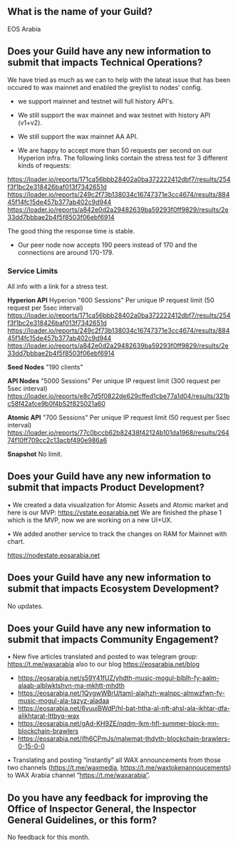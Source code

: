 ## What is the name of your Guild?

EOS Arabia

## Does your Guild have any new information to submit that impacts Technical Operations?

We have tried as much as we can to help with the lateat issue that has been occured to wax mainnet and enabled the greylist to nodes' config.

- we support mainnet and testnet will full history API's.
- We still support the wax mainnet and wax testnet with history API (v1+v2).
- We still support the wax mainnet AA API.


- We are happy to accept more than 50 requests per second on our Hyperion infra.
  The following links contain the stress test for 3 different kinds of requests:

https://loader.io/reports/171ca56bbb28402a0ba372222412dbf7/results/254f3f1bc2e318426baf013f7342651d
https://loader.io/reports/249c2f73b138034c16747371e3cc4674/results/88445f14fc15de457b377ab402c9d944
https://loader.io/reports/a842e0d2a29482639ba59293f0ff9829/results/2e33dd7bbbae2b4f5f8503f06ebf6914

The good thing the response time is stable.


- Our peer node now accepts 190 peers instead of 170 and the connections are around 170-179.

 
### Service Limits
All info with a link for a stress test.

**Hyperion API**
 Hyperion "600 Sessions"
 Per unique IP request limit (50 request per 5sec interval)
 https://loader.io/reports/171ca56bbb28402a0ba372222412dbf7/results/254f3f1bc2e318426baf013f7342651d
 https://loader.io/reports/249c2f73b138034c16747371e3cc4674/results/88445f14fc15de457b377ab402c9d944
 https://loader.io/reports/a842e0d2a29482639ba59293f0ff9829/results/2e33dd7bbbae2b4f5f8503f06ebf6914

**Seed Nodes**
 "190 clients"
 
 **API Nodes** 
 "5000 Sessions"
 Per unique IP request limit (300 request per 5sec interval)
 https://loader.io/reports/e8c7d5f0822de629cffed1cbe77a1d04/results/321bc58f42afce9b0f4b52f825021a60
 
 **Atomic API**
 "700 Sessions"
  Per unique IP request limit (50 request per 5sec interval)
 https://loader.io/reports/77c0bccb62b82438f42124b101da1968/results/26474f10ff709cc2c13acbf490e986a6
 
  **Snapshot**
  No limit.
 
## Does your Guild have any new information to submit that impacts Product Development?


• We created a data visualization for Atomic Assets and Atomic market and here is our MVP:
  https://vstate.eosarabia.net
  We are finished  the phase 1 which is the MVP, now we are working on a new UI+UX.
  

• We added another service to track the changes on RAM for Mainnet with chart.

https://nodestate.eosarabia.net 


## Does your Guild have any new information to submit that impacts Ecosystem Development?

No updates.

## Does your Guild have any new information to submit that impacts Community Engagement?

•	New five articles translated and posted to wax telegram group: https://t.me/waxarabia also to our blog https://eosarabia.net/blog

- https://eosarabia.net/s59Y41fUZ/yhdth-music-mogul-blblh-fy-aalm-alaab-alblwktshyn-ma-mkhtt-mhdth
- https://eosarabia.net/1QygwWBrU/taml-alajhzh-walnpc-almwzfwn-fy-music-mogul-ala-tazyz-aladaa
- https://eosarabia.net/6yuujBWdP/hl-bat-htha-al-nft-ahsl-ala-ikhtar-dfa-alikhtarat-lttbyq-wax
- https://eosarabia.net/gAd-KH9ZE/nqdm-lkm-hfl-summer-block-mn-blockchain-brawlers
- https://eosarabia.net/ifh6CPmJs/malwmat-thdyth-blockchain-brawlers-0-15-0-0


•	Translating and posting “instantly” all WAX announcements from those two channels (https://t.me/waxmedia, https://t.me/waxtokenannoucements) to WAX Arabia channel   ”https://t.me/waxarabia”. 


## Do you have any feedback for improving the Office of Inspector General, the Inspector General Guidelines, or this form?

No feedback for this month.	
